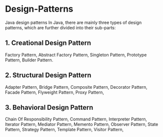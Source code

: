 # Design-Patterns
Java design patterns
In Java, there are mainly three types of design patterns, which are further divided into their sub-parts:

## 1. Creational Design Pattern
Factory Pattern,
Abstract Factory Pattern,
Singleton Pattern,
Prototype Pattern,
Builder Pattern.
## 2. Structural Design Pattern
Adapter Pattern,
Bridge Pattern,
Composite Pattern,
Decorator Pattern,
Facade Pattern,
Flyweight Pattern,
Proxy Pattern,

## 3. Behavioral Design Pattern
Chain Of Responsibility Pattern,
Command Pattern,
Interpreter Pattern,
Iterator Pattern,
Mediator Pattern,
Memento Pattern,
Observer Pattern,
State Pattern,
Strategy Pattern,
Template Pattern,
Visitor Pattern,
